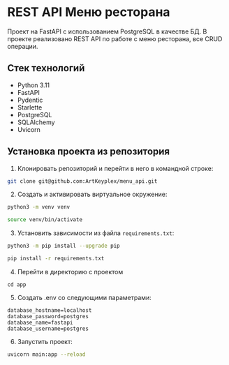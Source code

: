 #  REST API Меню ресторана

Проект на FastAPI с использованием PostgreSQL в качестве БД.
В проекте реализовано REST API по работе с меню ресторана, все CRUD операции.


Стек технологий
----------
* Python 3.11
* FastAPI 
* Pydentic
* Starlette
* PostgreSQL
* SQLAlchemy
* Uvicorn

Установка проекта из репозитория
----------

1. Клонировать репозиторий и перейти в него в командной строке:
```bash
git clone git@github.com:ArtKeyplex/menu_api.git

```
2. Cоздать и активировать виртуальное окружение:
```bash
python3 -m venv venv

source venv/bin/activate
```
3. Установить зависимости из файла ```requirements.txt```:
```bash
python3 -m pip install --upgrade pip

pip install -r requirements.txt

```
4. Перейти в директорию с проектом
```
cd app
```
5. Создать .env со следующими параметрами:
```
database_hostname=localhost
database_password=postgres
database_name=fastapi
database_username=postgres
```
6. Запустить проект:
```bash
uvicorn main:app --reload
```
